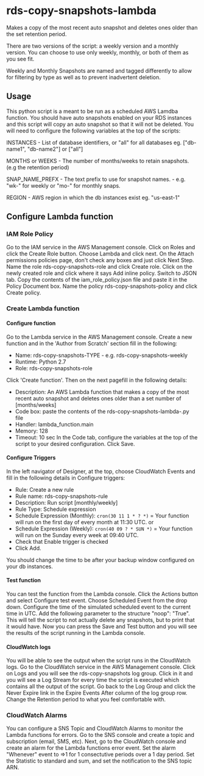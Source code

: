 # rds-copy-snapshots-lambda
Makes a copy of the most recent auto snapshot and deletes ones older than the set retention period.

There are two versions of the script: a weekly version and a monthly version.
You can choose to use only weekly, monthly, or both of them as you see fit.

Weekly and Monthly Snapshots are named and tagged differently to allow for filtering by type as well as to prevent inadvertent deletion.

## Usage
This python script is a meant to be run as a scheduled AWS Lamdba function. You should have auto snapshots enabled on your RDS instances and this script will copy an auto snapshot so that it will not be deleted.  You will need to configure the following variables at the top of the scripts:

INSTANCES - List of database identifiers, or "all" for all databases
eg. ["db-name1", "db-name2"] or ["all"]

MONTHS or WEEKS - The number of months/weeks to retain snapshots. (e.g the retention period)

SNAP_NAME_PREFX - The text prefix to use for snapshot names. - e.g. "wk-" for weekly or "mo-" for monthly snaps.

REGION - AWS region in which the db instances exist
eg. "us-east-1"

## Configure Lambda function
### IAM Role Policy
Go to the IAM service in the AWS Management console. Click on Roles and click the Create Role button. Choose Lambda and click next. On the Attach permissions policies page, don't check any boxes and just click Next Step. Name the role rds-copy-snapshots-role and click Create role. Click on the newly created role and click where it says Add inline policy. Switch to JSON tab. Copy the contents of the iam_role_policy.json file and paste it in the Policy Document box. Name the policy rds-copy-snapshots-policy and click Create policy.

### Create Lambda function
#### Configure function
Go to the Lambda service in the AWS Management console. Create a new function and in the 'Author from Scratch' section fill in the following:

* Name: rds-copy-snapshots-TYPE - e.g. rds-copy-snapshots-weekly
* Runtime: Python 2.7
* Role: rds-copy-snapshots-role

Click 'Create function'. Then on the next pagefill in the following details:
* Description: An AWS Lambda function that makes a copy of the most recent auto snapshot and deletes ones older than a set number of [months/weeks]
* Code box: paste the contents of the rds-copy-snapshots-lambda-<BACKUPTYPE>.py file
* Handler: lambda_function.main
* Memory: 128
* Timeout: 10 sec
In the Code tab, configure the variables at the top of the script to your desired configuration. Click Save.

#### Configure Triggers
In the left navigator of Designer, at the top, choose CloudWatch Events and fill in the following details in Configure triggers:
* Rule: Create a new rule
* Rule name: rds-copy-snapshots-rule
* Description: Run script [monthly/weekly]
* Rule Type: Schedule expression
* Schedule Expression (Monthly): `cron(30 11 1 * ? *)`  = Your function will run on the first day of every month at 11:30 UTC.
	or
* Schedule Expression (Weekly):	 `cron(40 09 ? * SUN *)` = Your function will run on the Sunday every week at 09:40 UTC.
* Check that Enable trigger is checked
* Click Add.

You should change the time to be after your backup window configured on your db instances.

#### Test function
You can test the function from the Lambda console. Click the Actions button and select Configure test event. Choose Scheduled Event from the drop down.  Configure the time of the simulated scheduled event to the current time in UTC.  Add the following parameter to the structure "noop": "True".  This will tell the script to not actually delete any snapshots, but to print that it would have. Now you can press the Save and Test button and you will see the results of the script running in the Lambda console.

#### CloudWatch logs
You will be able to see the output when the script runs in the CloudWatch logs. Go to the CloudWatch service in the AWS Management console. Click on Logs and you will see the rds-copy-snapshots log group. Click in it and you will see a Log Stream for every time the script is executed which contains all the output of the script. Go back to the Log Group and click the Never Expire link in the Expire Events After column of the log group row. Change the Retention period to what you feel comfortable with.

### CloudWatch Alarms
You can configure a SNS Topic and CloudWatch Alarms to monitor the Lambda functions for errors. Go to the SNS console and create a topic and subscription (email, SMS, etc). Next, go to the CloudWatch console and create an alarm for the Lambda functions error event.  Set the alarm "Whenever" event to =>1 for 1 consectutive periods over a 1 day period. Set the Statistic to standard and sum, and set the notification to the SNS topic ARN.
